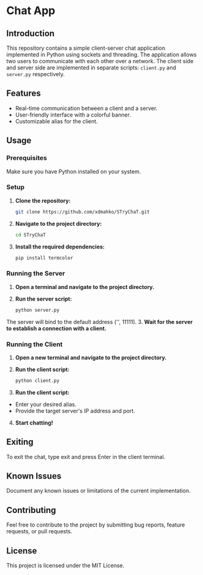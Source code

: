# Chat App

## Introduction

This repository contains a simple client-server chat application implemented in Python using sockets and threading. The application allows two users to communicate with each other over a network. The client side and server side are implemented in separate scripts: `client.py` and `server.py` respectively.

## Features

- Real-time communication between a client and a server.
- User-friendly interface with a colorful banner.
- Customizable alias for the client.

## Usage

### Prerequisites

Make sure you have Python installed on your system.

### Setup

1. **Clone the repository:**

   ```bash
   git clone https://github.com/xdmahko/STryChaT.git

2. **Navigate to the project directory:**

   ```bash
   cd STryChaT

3. **Install the required dependencies:**

   ```bash
   pip install termcolor

### Running the Server

1. **Open a terminal and navigate to the project directory.**
2. **Run the server script:**

   ```bash
   python server.py

The server will bind to the default address ('', 11111).
3. **Wait for the server to establish a connection with a client.**

### Running the Client

1. **Open a new terminal and navigate to the project directory.**
2. **Run the client script:**

   ```bash
   python client.py

3. **Run the client script:**
- Enter your desired alias.
- Provide the target server's IP address and port.
4. **Start chatting!**

## Exiting

To exit the chat, type exit and press Enter in the client terminal.

## Known Issues

Document any known issues or limitations of the current implementation.

## Contributing

Feel free to contribute to the project by submitting bug reports, feature requests, or pull requests.

## License

This project is licensed under the MIT License.
   
